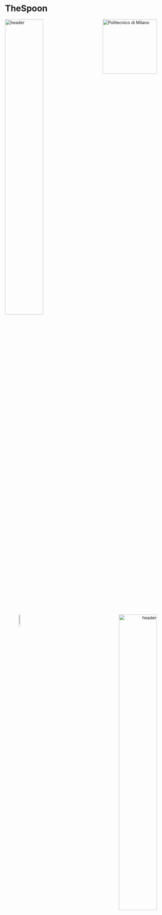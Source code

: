 # TheSpoon
<p align="left">
  <img width="50%" src="https://www.architetti.com/wp-content/uploads/2017/03/polimi-1.jpg" alt="header" />
  <img src="https://i.imgur.com/mPb3Qbd.gif" width="180" alt="Politecnico di Milano" align="right"/>
</p>
<p align="right">
  <img width="10%" src="https://upload.wikimedia.org/wikipedia/en/2/27/Fakultet_elektrotehnike_i_ra%C4%8Dunarstva%2C_Sveu%C4%8Dili%C5%A1te_u_Zagrebu_%28logo%29.jpg" alt="header" align ="left"/>
  <img width="50%" src="http://2018.mia-journal.com/wp-content/uploads/2017/11/fer1.jpg" alt="header" />
</p>

## Description
Repository of the project developed for the "Distributed Software Development" course, part of the Master of Science in Computer Science and Engineering and shared by Politecnico di Milano (POLIMI), Mälardalen University and Fakultet elektrotehnike i računarstva (Faculty of electrical engineering and computing) (FER). The group is formed by 10 students: 6 from Politecnico di Milano and 4 from Fakultet elektrotehnike i računarstva.

This course aims at assessing the students' ability to design and implement a complex software system by working togheter from different places in the world (some students are from POLIMI, which is in Milan (Italy), some others are from FER, which is in Zagreb (Croatia)). The requirements were given by a customer, which was a Senior developer in Deloitte Digital, so another assessed ability was being able to constantly contact him and satisfy his requests. The working framework used is SCRUM, so the students' ability to organize meetings and respect the SCRUM rules was also assesed. 

This repository refers to the 2019-2020 edition of the course, and the project assigned is "TheSpoon": an application that lets restaurant owners to register with their restaurant data and its menus, while customers can search specific food they want to eat and rate the restaurants. Another type of user, the consultant, can access the statistics of the application and monetize them by helping the restaurant owners improving their activity. More precisily, the project included:
- A web application used by the restaurant owners and the consultants
- A mobile app used by the customers
- a backend that offers REST API endpoints to both the web application and the mobile app, with a Postgres database

The 10 members of the team were then divided among 3 subteams: web application subteam (4 people), mobile app subteam (3 people), backend subteam (3 people).

## Run the application
The server is hosted on Heroku. The folder of the web application is "thespoon". This is the link to access the running web app:

http://thespoon.herokuapp.com/

The backend is managed at the route of the repo. Here you can find the Swagger documentation of all the endpoints offered (it is also possibile to directly use them through the GUI, sending real messages to the backend and getting back real responses):

https://thespoon.herokuapp.com/api/docs/

The folder of the mobile app is "mobileApp". Inside that there is another README which explains how to run it.

The project has been developed with the following technologies:
- Server hosting: Heroku
- Backend: NodeJS
- API reference: Swagger
- Database: Postgres
- Frontend web: React
- Frontend mobile: React Native with Expo
- Testing tool used to test backend, web and mobile: Jest
- Continuous integration: Travis CI
- Textual communication: Slack
- Meetings: Zoom

## Group
| First name | Last Name | University | Subteam         |
| ---------- | --------- | ---------- | --------------- |
| Ida Merete | Enholm    | POLIMI     | Mobile app      |
| Janine     | Stang     | POLIMI     | Mobile app      |
| Cathrine   | Akre-Aas  | POLIMI     | Mobile app      |
| Emilio     | Imperiali | POLIMI     | Backend         |
| Frikk      | Andersen  | POLIMI     | Backend         |
| Marin      | Milina    | FER        | Backend         |
| Markus     | Paulsen   | FER        | Web app         |
| Lora       | Žuliček   | FER        | Web app         |
| André      | Aing      | POLIMI     | Web app         |
| Matej      | Lazić     | FER        | Web app         |
